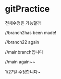 # gitPractice

전체수정은 가능할까




//branch2has been made!

//branch22 again

//mainbranch입니다

//main again~~

1/27일 수정합니다~